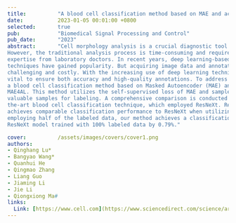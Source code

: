 ```yaml
---
title:          "A blood cell classification method based on MAE and active learning"
date:           2023-01-05 00:01:00 +0800
selected:       true
pub:            "Biomedical Signal Processing and Control"
pub_date:       "2023"
abstract:       "Cell morphology analysis is a crucial diagnostic tool for identifying blood diseases, including acute leukemia.
However, the traditional analysis process is time-consuming and requires significant investment in labor and 
expertise from laboratory doctors. In recent years, deep learning-based automatic blood cell classification 
techniques have gained popularity. But acquiring image data and annotations in the medical field is often 
challenging and costly. With the increasing use of deep learning techniques in clinical practice, it has become 
vital to ensure both accuracy and high-quality annotations. To address these challenges, this paper proposes 
a blood cell classification method based on Masked Autoencoder (MAE) and active learning (AL), namely 
MAE4AL. This method utilizes the self-supervised loss of MAE and sample uncertainty to select the most 
valuable samples for labeling. A comprehensive comparison is conducted between our method and the state-of-
the-art blood cell classification technique, which employed ResNeXt. Remarkably, our proposed approach 
achieves comparable classification performance to ResNeXt when utilizing only 20% of the labeled data. When 
employing half of the labeled data, our method achieves a classification accuracy of 96.36%, surpassing the 
ResNeXt model trained with 100% labeled data by 0.79%."

cover:          /assets/images/covers/cover1.png
authors:
- Qinghang Lu*
- Bangyao Wang*
- Quanhui He
- Qingmao Zhang
- Liang Guo
- Jiaming Li
- Jie Li
- Qiongxiong Ma#
links:
  Link: [https://www.cell.com](https://www.sciencedirect.com/science/article/abs/pii/S1746809423012466)
---
```

